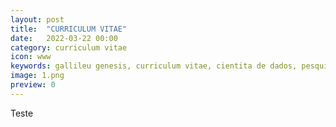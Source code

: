 ```yaml
---
layout: post
title:  "CURRICULUM VITAE"
date:   2022-03-22 00:00
category: curriculum vitae
icon: www
keywords: gallileu genesis, curriculum vitae, cientita de dados, pesquisador 
image: 1.png
preview: 0
---
```


Teste
